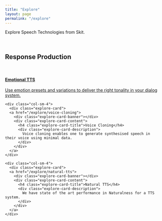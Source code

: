 ```yaml
---
title: "Explore"
layout: page
permalink: "/explore"
---
```

<script src="https://cdnjs.cloudflare.com/ajax/libs/geopattern/1.2.3/js/geopattern.min.js"></script>

Explore Speech Technologies from Skit.

<br>

## Response Production

<br>

<div class="row">
  <div class="col-sm-4">
    <div class="explore-card">
    <a href="/explore/emotional-tts">
      <div class="explore-card-banner"></div>
      <div class="explore-card-content">
        <h4 class="explore-card-title">Emotional TTS</h4>
        <div class="explore-card-description">
          Use emotion presets and variations to deliver the right tonality in your
          dialog system.
        </div>
      </div>
    </a>
    </div>
  </div>

    <div class="col-sm-4">
      <div class="explore-card">
      <a href="/explore/voice-cloning">
        <div class="explore-card-banner"></div>
        <div class="explore-card-content">
          <h4 class="explore-card-title">Voice Cloning</h4>
          <div class="explore-card-description">
            Voice cloning enables one to generate synthesised speech in their voice using minimal data.
          </div>
        </div>
      </a>
    </div>
  </div>

    <div class="col-sm-4">
      <div class="explore-card">
      <a href="/explore/natural-tts">
        <div class="explore-card-banner"></div>
        <div class="explore-card-content">
          <h4 class="explore-card-title">Natural TTS</h4>
          <div class="explore-card-description">
            We have state of the art performance in Naturalness for a TTS system.
          </div>
        </div>
      </a>
    </div>
  </div>
</div>

<script>
$('.explore-card').each(function () {
  let card = $(this)
  let title = card.find('.explore-card-title').first().text()
  let pattern = GeoPattern.generate(title)
  card.find('.explore-card-banner').css('background-image', pattern.toDataUrl())
})
</script>
